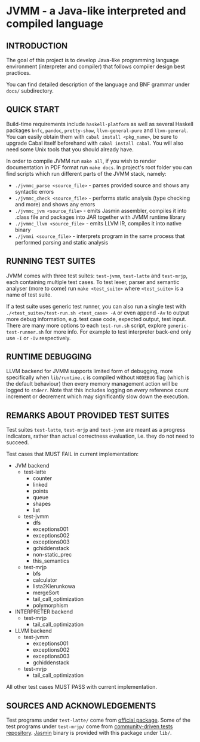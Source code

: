 JVMM - a Java-like interpreted and compiled language
====================================================

INTRODUCTION
------------
The goal of this project is to develop Java-like programming language environment (interpreter and compiler) that
follows compiler design best practices.

You can find detailed description of the language and BNF grammar under `docs/` subdirectory.

QUICK START
-----------
Build-time requirements include `haskell-platform` as well as several Haskell packages `bnfc`, `pandoc`, `pretty-show`,
`llvm-general-pure` and `llvm-general`.
You can easily obtain them with `cabal install <pkg_name>`, be sure to upgrade Cabal itself beforehand with `cabal
install cabal`.
You will also need some Unix tools that you should already have.

In order to compile JVMM run `make all`, if you wish to render documentation in PDF format run `make docs`.
In project's root folder you can find scripts which run different parts of the JVMM stack, namely:
+   `./jvmmc_parse <source_file>` - parses provided source and shows any syntactic errors
+   `./jvmmc_check <source_file>` - performs static analysis (type checking and more) and shows any errors
+   `./jvmmc_jvm <source_file>` - emits Jasmin assembler, compiles it into .class file and packages into JAR
    together with JVMM runtime library
+   `./jvmmc_llvm <source_file>` - emits LLVM IR, compiles it into native binary
+   `./jvmmi <source_file>` - interprets program in the same process that performed parsing and static analysis

RUNNING TEST SUITES
-------------------
JVMM comes with three test suites: `test-jvmm`, `test-latte` and `test-mrjp`, each containing multiple test cases.
To test lexer, parser and semantic analyser (more to come) run `make <test_suite>` where `<test_suite>` is a name of
test suite.

If a test suite uses generic test runner, you can also run a single test with `./<test_suite>/test-run.sh <test_case>
-A` or even append `-Av` to output more debug information, e.g. test case code, expected output, test input. There are
many more options to each `test-run.sh` script, explore `generic-test-runner.sh` for more info.
For example to test interpreter back-end only use `-I` or `-Iv` respectively.

RUNTIME DEBUGGING
-----------------
LLVM backend for JVMM supports limited form of debugging, more specifically when `lib/runtime.c` is compiled without
`NODEBUG` flag (which is the default behaviour) then every memory management action will be logged to `stderr`.
Note that this includes logging on _every_ reference count increment or decrement which may significantly slow down the
execution.

REMARKS ABOUT PROVIDED TEST SUITES
----------------------------------
Test suites `test-latte`, `test-mrjp` and `test-jvmm` are meant as a progress indicators, rather than actual correctness
evaluation, i.e. they do not need to succeed.

Test cases that MUST FAIL in current implementation:
+   JVM backend
    *   test-latte
        -   counter
        -   linked
        -   points
        -   queue
        -   shapes
        -   list
    *   test-jvmm
        -   dfs
        -   exceptions001
        -   exceptions002
        -   exceptions003
        -   gchiddenstack
        -   non-static_prec
        -   this_semantics
    *   test-mrjp
        -   bfs
        -   calculator
        -   lista2Kierunkowa
        -   mergeSort
        -   tail_call_optimization
        -   polymorphism
+   INTERPRETER backend
    *   test-mrjp
        -   tail_call_optimization
+   LLVM backend
    *   test-jvmm
        -   exceptions001
        -   exceptions002
        -   exceptions003
        -   gchiddenstack
    *   test-mrjp
        -   tail_call_optimization

All other test cases MUST PASS with current implementation.

SOURCES AND ACKNOWLEDGEMENTS
----------------------------
Test programs under `test-latte/` come from [official package][1].
Some of the test programs under `test-mrjp/` come from [community-driven tests repository][2].
[Jasmin][3] binary is provided with this package under `lib/`.

[1]: http://www.mimuw.edu.pl/~ben/Zajecia/Mrj2012/Latte/
[2]: https://github.com/tomwys/mrjp-tests
[3]: http://jasmin.sourceforge.net/

